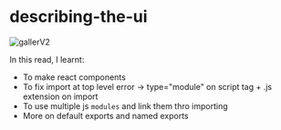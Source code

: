 # describing-the-ui

![gallerV2](https://user-images.githubusercontent.com/85868026/197324326-374b5022-bb43-4473-bd4c-25d34c20621f.png)

In this read, I learnt:
- To make react components
- To fix import at top level error -> type="module" on script tag + .js extension on import
- To use multiple js `modules` and link them thro importing
- More on default exports and named exports
